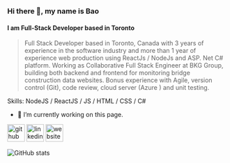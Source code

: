 ### Hi there 👋, my name is Bao

#### I am Full-Stack Developer based in Toronto

> Full Stack Developer based in Toronto, Canada with 3 years of experience in the software industry and more than 1 year of experience web production using ReactJs / NodeJs and ASP. Net C# platform. Working as Collaborative Full Stack Engineer at BKG Group, building both backend and frontend for monitoring bridge construction data websites. Bonus experience with Agile, version control (Git), code review, cloud server (Azure ) and unit testing.

Skills: NodeJS / ReactJS / JS / HTML / CSS / C#

- 🔭 I’m currently working on this page.

[<img src='https://cdn.jsdelivr.net/npm/simple-icons@3.0.1/icons/github.svg' alt='github' height='40'>](https://github.com/https://github.com/pgbnguyen) [<img src='https://cdn.jsdelivr.net/npm/simple-icons@3.0.1/icons/linkedin.svg' alt='linkedin' height='40'>](https://www.linkedin.com/in/https://www.linkedin.com/in/pgbnguyen//) [<img src='https://cdn.jsdelivr.net/npm/simple-icons@3.0.1/icons/icloud.svg' alt='website' height='40'>](pgbnguyen.com)

![GitHub stats](https://github-readme-stats.vercel.app/api?username=https://github.com/pgbnguyen&show_icons=true)
